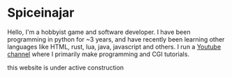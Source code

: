 # Spiceinajar

Hello, I'm a hobbyist game and software developer. I have been programming in python for ~3 years, and have recently been learning other languages like HTML, rust, lua, java, javascript and others. I run a [Youtube channel](https://www.youtube.com/@Spiceinajar/videos) where I primarily make programming and CGI tutorials.

this website is under active construction
